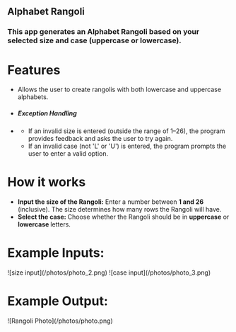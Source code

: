 ## Alphabet Rangoli
<h3>This app generates an <strong>Alphabet Rangoli</strong> based on your selected size and case (uppercase or lowercase).</h3>
<h1> Features </h1>
<ul>
<li>Allows the user to create rangolis with both lowercase and uppercase alphabets.</li>
<li><h5>Exception Handling</h5><li>
<ul>
<li>If an invalid size is entered (outside the range of 1–26), the program provides feedback and asks the user to try again.</li>
<li>If an invalid case (not 'L' or 'U') is entered, the program prompts the user to enter a valid option.</li>
</ul>
</ul>
<h1>How it works</h1>
<ul>
<li><strong>Input the size of the Rangoli:</strong> Enter a number between <strong>1 and 26</strong> (inclusive). The size determines how many rows the Rangoli will have.</li>
<li><strong>Select the case: </strong> Choose whether the Rangoli should be in <strong>uppercase</strong> or <strong>lowercase </strong>letters.</li>
</ul>
<h1> Example Inputs: </h1>
![size input](/photos/photo_2.png)
![case input](/photos/photo_3.png)
<h1> Example Output: </h1>
![Rangoli Photo](/photos/photo.png)